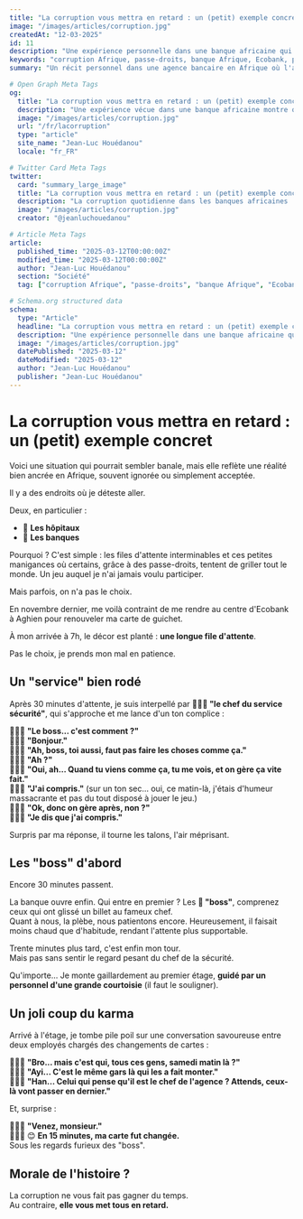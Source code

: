 ```yaml
---
title: "La corruption vous mettra en retard : un (petit) exemple concret"
image: "/images/articles/corruption.jpg"
createdAt: "12-03-2025"
id: 11
description: "Une expérience personnelle dans une banque africaine qui illustre comment la corruption et les passe-droits peuvent paradoxalement faire perdre du temps à ceux qui y participent. Un témoignage sur les pratiques quotidiennes de corruption."
keywords: "corruption Afrique, passe-droits, banque Afrique, Ecobank, pot-de-vin, file d'attente, corruption quotidienne, pratiques bancaires Afrique, corruption petite échelle, témoignage corruption"
summary: "Un récit personnel dans une agence bancaire en Afrique où l'auteur refuse de participer au système de corruption proposé par un agent de sécurité. L'histoire démontre comment ceux qui ont payé pour passer devant tout le monde se retrouvent finalement servis en dernier, illustrant que la corruption, loin de faire gagner du temps, met tout le monde en retard."

# Open Graph Meta Tags
og:
  title: "La corruption vous mettra en retard : un (petit) exemple concret"
  description: "Une expérience vécue dans une banque africaine montre que la corruption ne fait pas gagner de temps, mais en fait perdre à tous. Un témoignage édifiant."
  image: "/images/articles/corruption.jpg"
  url: "/fr/lacorruption"
  type: "article"
  site_name: "Jean-Luc Houédanou"
  locale: "fr_FR"

# Twitter Card Meta Tags
twitter:
  card: "summary_large_image"
  title: "La corruption vous mettra en retard : un (petit) exemple concret"
  description: "La corruption quotidienne dans les banques africaines : pourquoi elle fait perdre du temps à tout le monde. Un récit personnel et une leçon à retenir."
  image: "/images/articles/corruption.jpg"
  creator: "@jeanluchouedanou"

# Article Meta Tags
article:
  published_time: "2025-03-12T00:00:00Z"
  modified_time: "2025-03-12T00:00:00Z"
  author: "Jean-Luc Houédanou"
  section: "Société"
  tag: ["corruption Afrique", "passe-droits", "banque Afrique", "Ecobank", "pot-de-vin", "file d'attente", "corruption quotidienne", "pratiques bancaires Afrique", "corruption petite échelle", "témoignage corruption"]

# Schema.org structured data
schema:
  type: "Article"
  headline: "La corruption vous mettra en retard : un (petit) exemple concret"
  description: "Une expérience personnelle dans une banque africaine qui illustre comment la corruption et les passe-droits peuvent paradoxalement faire perdre du temps à ceux qui y participent. Un témoignage sur les pratiques quotidiennes de corruption."
  image: "/images/articles/corruption.jpg"
  datePublished: "2025-03-12"
  dateModified: "2025-03-12"
  author: "Jean-Luc Houédanou"
  publisher: "Jean-Luc Houédanou"
---
```


# La corruption vous mettra en retard : un (petit) exemple concret  


Voici une situation qui pourrait sembler banale, mais elle reflète une réalité bien ancrée en Afrique, souvent ignorée ou simplement acceptée. 

Il y a des endroits où je déteste aller. 

Deux, en particulier :  
- 🏥 **Les hôpitaux**  
- 🏦 **Les banques**  

Pourquoi ? C'est simple : les files d'attente interminables et ces petites manigances où certains, grâce à des passe-droits, tentent de griller tout le monde. Un jeu auquel je n'ai jamais voulu participer.  

Mais parfois, on n'a pas le choix.  

En novembre dernier, me voilà contraint de me rendre au centre d'Ecobank à Aghien pour renouveler ma carte de guichet. 

À mon arrivée à 7h, le décor est planté : **une longue file d'attente**.  

Pas le choix, je prends mon mal en patience.  

## Un "service" bien rodé  

Après 30 minutes d'attente, je suis interpellé par **👮🏿‍♂️ "le chef du service sécurité"**, qui s'approche et me lance d'un ton complice :  

👮🏿‍♂️ **"Le boss... c'est comment ?"**  
🧑🏿‍💼 **"Bonjour."**  
👮🏿‍♂️ **"Ah, boss, toi aussi, faut pas faire les choses comme ça."**  
🧑🏿‍💼 **"Ah ?"**  
👮🏿‍♂️ **"Oui, ah... Quand tu viens comme ça, tu me vois, et on gère ça vite fait."**  
🧑🏿‍💼 **"J'ai compris."** (sur un ton sec… oui, ce matin-là, j'étais d'humeur massacrante et pas du tout disposé à jouer le jeu.)  
👮🏿‍♂️ **"Ok, donc on gère après, non ?"**  
🧑🏿‍💼 **"Je dis que j'ai compris."**  

Surpris par ma réponse, il tourne les talons, l'air méprisant.  

## Les "boss" d'abord  

Encore 30 minutes passent.  

La banque ouvre enfin. Qui entre en premier ? Les **💼 "boss"**, comprenez ceux qui ont glissé un billet au fameux chef.  
Quant à nous, la plèbe, nous patientons encore. Heureusement, il faisait moins chaud que d'habitude, rendant l'attente plus supportable.  

Trente minutes plus tard, c'est enfin mon tour.  
Mais pas sans sentir le regard pesant du chef de la sécurité.  

Qu'importe... Je monte gaillardement au premier étage, **guidé par un personnel d'une grande courtoisie** (il faut le souligner).  

## Un joli coup du karma  

Arrivé à l'étage, je tombe pile poil sur une conversation savoureuse entre deux employés chargés des changements de cartes :  

👨🏿‍💼 **"Bro... mais c'est qui, tous ces gens, samedi matin là ?"**  
👩🏿‍💼 **"Ayi... C'est le même gars là qui les a fait monter."**  
👨🏿‍💼 **"Han... Celui qui pense qu'il est le chef de l'agence ? Attends, ceux-là vont passer en dernier."**  

Et, surprise :  

👩🏿‍💼 **"Venez, monsieur."**  
🧑🏿‍💼 😊
**En 15 minutes, ma carte fut changée.**  
Sous les regards furieux des "boss".

## Morale de l'histoire ?  

La corruption ne vous fait pas gagner du temps.  
Au contraire, **elle vous met tous en retard.**
